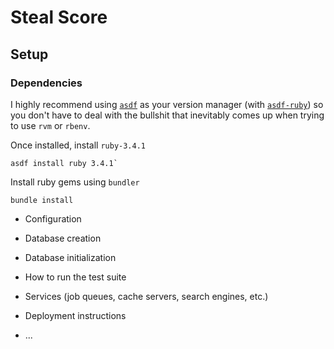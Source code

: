 # Steal Score

## Setup

### Dependencies

I highly recommend using [`asdf`](https://asdf-vm.com/) as your version manager (with [`asdf-ruby`](https://github.com/asdf-vm/asdf-ruby)) so you don't have to deal with the bullshit that inevitably comes up when trying to use `rvm` or `rbenv`.

Once installed, install `ruby-3.4.1`
```
asdf install ruby 3.4.1`
```

Install ruby gems using `bundler`
```
bundle install
```

* Configuration

* Database creation

* Database initialization

* How to run the test suite

* Services (job queues, cache servers, search engines, etc.)

* Deployment instructions

* ...
